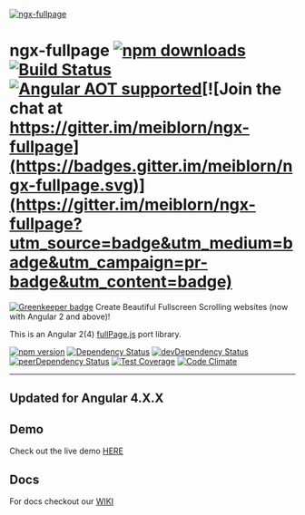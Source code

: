 [![ngx-fullpage](https://raw.githubusercontent.com/meiblorn/ngx-fullpage/master/logo.png)](https://github.com/meiblorn/ngx-fullpage)
# ngx-fullpage [![npm downloads](https://img.shields.io/npm/dm/ngx-fullpage.svg)](https://npmjs.org/ngx-fullpage)[![Build Status](https://travis-ci.org/meiblorn/ngx-fullpage.svg?branch=master)](https://travis-ci.org/meiblorn/ngx-fullpage)[![Angular AOT supported](https://img.shields.io/badge/Angular%20AOT-supported-green.svg)](https://img.shields.io/badge/Angular%20AOT-supported-green.svg)[![Join the chat at https://gitter.im/meiblorn/ngx-fullpage](https://badges.gitter.im/meiblorn/ngx-fullpage.svg)](https://gitter.im/meiblorn/ngx-fullpage?utm_source=badge&utm_medium=badge&utm_campaign=pr-badge&utm_content=badge)

[![Greenkeeper badge](https://badges.greenkeeper.io/meiblorn/ngx-fullpage.svg)](https://greenkeeper.io/)
Create Beautiful Fullscreen Scrolling websites (now with Angular 2 and above)!

This is an Angular 2(4) [fullPage.js](https://github.com/alvarotrigo/fullPage.js) port library.
  
[![npm version](https://badge.fury.io/js/ngx-fullpage.svg)](https://badge.fury.io/js/ngx-fullpage)
[![Dependency Status](https://david-dm.org/meiblorn/ngx-fullpage.svg)](https://david-dm.org/meiblorn/ngx-fullpage)
[![devDependency Status](https://david-dm.org/meiblorn/ngx-fullpage/dev-status.svg)](https://david-dm.org/meiblorn/ngx-fullpage#info=devDependencies)
[![peerDependency Status](https://david-dm.org/meiblorn/ngx-fullpage/peer-status.svg)](https://david-dm.org/meiblorn/ngx-fullpage?type=peer)
[![Test Coverage](https://codeclimate.com/github/meiblorn/ngx-fullpage/badges/coverage.svg)](https://codeclimate.com/github/meiblorn/ngx-fullpage/coverage)
[![Code Climate](https://codeclimate.com/github/meiblorn/ngx-fullpage/badges/gpa.svg)](https://codeclimate.com/github/meiblorn/ngx-fullpage)

-----------------------------------
Updated for Angular 4.X.X 
-----------------------------------

## Demo

Check out the live demo [HERE](http://meiblorn.github.io/ngx-fullpage)

## Docs 

For docs checkout our [WIKI](https://github.com/meiblorn/ngx-fullpage/wiki)

